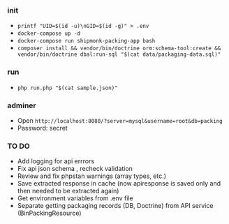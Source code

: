 ### init
- `printf "UID=$(id -u)\nGID=$(id -g)" > .env`
- `docker-compose up -d`
- `docker-compose run shipmonk-packing-app bash`
- `composer install && vendor/bin/doctrine orm:schema-tool:create && vendor/bin/doctrine dbal:run-sql "$(cat data/packaging-data.sql)"`

### run
- `php run.php "$(cat sample.json)"`

### adminer
- Open `http://localhost:8080/?server=mysql&username=root&db=packing`
- Password: secret

### TO DO
- Add logging for api errrors
- Fix api json schema , recheck validation
- Review and fix phpstan warnings (array types, etc.)
- Save extracted response in cache (now apiresponse is saved only and then needed to be extracted again)
- Get environment variables from .env file
- Separate getting packaging records (DB, Doctrine) from API service (BinPackingResource)
